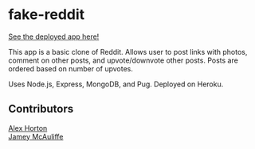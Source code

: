 # fake-reddit

[See the deployed app here!](https://ancient-hamlet-94779.herokuapp.com/)

This app is a basic clone of Reddit. Allows user to post links with photos, comment on other posts, and upvote/downvote other posts. Posts are ordered based on number of upvotes.

Uses Node.js, Express, MongoDB, and Pug. Deployed on Heroku.

## Contributors
[Alex Horton](https://github.com/alexhortonmusic)  
[Jamey McAuliffe](https://github.com/JameyMcAuliffe)
